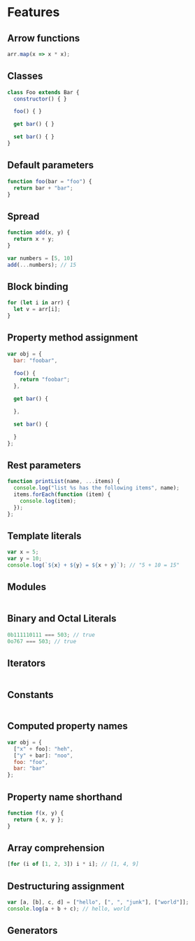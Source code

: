 # Features

## Arrow functions

```javascript
arr.map(x => x * x);
```

## Classes

```javascript
class Foo extends Bar {
  constructor() { }

  foo() { }

  get bar() { }

  set bar() { }
}
```

## Default parameters

```javascript
function foo(bar = "foo") {
  return bar + "bar";
}
```

## Spread

```javascript
function add(x, y) {
  return x + y;
}

var numbers = [5, 10]
add(...numbers); // 15
```

## Block binding

```javascript
for (let i in arr) {
  let v = arr[i];
}
```

## Property method assignment

```javascript
var obj = {
  bar: "foobar",

  foo() {
    return "foobar";
  },

  get bar() {

  },

  set bar() {

  }
};
```

## Rest parameters

```javascript
function printList(name, ...items) {
  console.log("list %s has the following items", name);
  items.forEach(function (item) {
    console.log(item);
  });
};
```

## Template literals

```javascript
var x = 5;
var y = 10;
console.log(`${x} + ${y} = ${x + y}`); // "5 + 10 = 15"
```

## Modules

```javascript
```

## Binary and Octal Literals

```javascript
0b111110111 === 503; // true
0o767 === 503; // true
```

## Iterators

```javascript
```

## Constants

```javascript
```

## Computed property names

```javascript
var obj = {
  ["x" + foo]: "heh",
  ["y" + bar]: "noo",
  foo: "foo",
  bar: "bar"
};

```

## Property name shorthand

```javascript
function f(x, y) {
  return { x, y };
}
```

## Array comprehension

```javascript
[for (i of [1, 2, 3]) i * i]; // [1, 4, 9]
```

## Destructuring assignment

```javascript
var [a, [b], c, d] = ["hello", [", ", "junk"], ["world"]];
console.log(a + b + c); // hello, world
```

## Generators

```javascript
```
